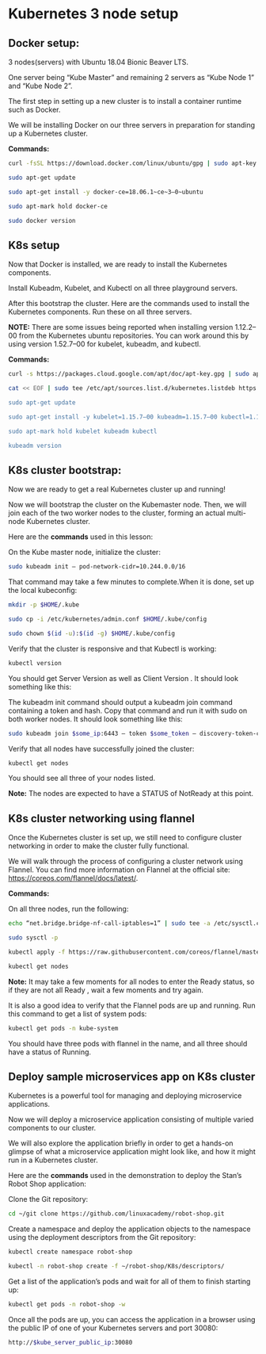 # Kubernetes 3 node setup
## Docker setup:
3 nodes(servers) with Ubuntu 18.04 Bionic Beaver LTS.

One server being “Kube Master” and remaining 2 servers as “Kube Node 1” and “Kube Node 2”.

The first step in setting up a new cluster is to install a container runtime such as Docker.

We will be installing Docker on our three servers in preparation for standing up a Kubernetes cluster.

**Commands:**

```sh
curl -fsSL https://download.docker.com/linux/ubuntu/gpg | sudo apt-key add -sudo add-apt-repository \”deb [arch=amd64] https://download.docker.com/linux/ubuntu \$(lsb_release -cs) \stable”

sudo apt-get update

sudo apt-get install -y docker-ce=18.06.1~ce~3–0~ubuntu

sudo apt-mark hold docker-ce

sudo docker version

```

## K8s setup
Now that Docker is installed, we are ready to install the Kubernetes components.

Install Kubeadm, Kubelet, and Kubectl on all three playground servers.

After this bootstrap the cluster. Here are the commands used to install the Kubernetes components. Run these on all three servers.

**NOTE:** There are some issues being reported when installing version 1.12.2–00 from the Kubernetes ubuntu repositories. You can work around this by using version 1.52.7–00 for kubelet, kubeadm, and kubectl.

**Commands:**

```sh
curl -s https://packages.cloud.google.com/apt/doc/apt-key.gpg | sudo apt-key add —

cat << EOF | sudo tee /etc/apt/sources.list.d/kubernetes.listdeb https://apt.kubernetes.io/ kubernetes-xenial main EOF

sudo apt-get update

sudo apt-get install -y kubelet=1.15.7–00 kubeadm=1.15.7–00 kubectl=1.15.7–00

sudo apt-mark hold kubelet kubeadm kubectl

kubeadm version

```

## K8s cluster bootstrap:

Now we are ready to get a real Kubernetes cluster up and running!

Now we will bootstrap the cluster on the Kubemaster node. Then, we will join each of the two worker nodes to the cluster, forming an actual multi-node Kubernetes cluster.

Here are the **commands** used in this lesson:

On the Kube master node, initialize the cluster:

```sh
sudo kubeadm init — pod-network-cidr=10.244.0.0/16
```

That command may take a few minutes to complete.When it is done, set up the local kubeconfig:

```sh
mkdir -p $HOME/.kube

sudo cp -i /etc/kubernetes/admin.conf $HOME/.kube/config

sudo chown $(id -u):$(id -g) $HOME/.kube/config
```

Verify that the cluster is responsive and that Kubectl is working:

```sh
kubectl version
```
You should get Server Version as well as Client Version . It should look something like this:

The kubeadm init command should output a kubeadm join command containing a token and hash. Copy that command and run it with sudo on both worker nodes. It should look something like this:

```sh
sudo kubeadm join $some_ip:6443 — token $some_token — discovery-token-ca-cert-hash $some_hash
```
Verify that all nodes have successfully joined the cluster:
```sh
kubectl get nodes
```
You should see all three of your nodes listed. 

**Note:** The nodes are expected to have a STATUS of NotReady at this point.

## K8s cluster networking using flannel

Once the Kubernetes cluster is set up, we still need to configure cluster networking in order to make the cluster fully functional.

We will walk through the process of configuring a cluster network using Flannel. You can find more information on Flannel at the official site: https://coreos.com/flannel/docs/latest/.

**Commands:**

On all three nodes, run the following:
```sh
echo “net.bridge.bridge-nf-call-iptables=1” | sudo tee -a /etc/sysctl.conf

sudo sysctl -p

kubectl apply -f https://raw.githubusercontent.com/coreos/flannel/master/Documentation/kube-flannel.yml

kubectl get nodes
```

**Note:** It may take a few moments for all nodes to enter the Ready status, so if they are not all Ready , wait a few moments and try again.

It is also a good idea to verify that the Flannel pods are up and running. Run this command to get a list of system pods:
```sh
kubectl get pods -n kube-system
```
You should have three pods with flannel in the name, and all three should have a status of Running.

## Deploy sample microservices app on K8s cluster

Kubernetes is a powerful tool for managing and deploying microservice applications.

Now we will deploy a microservice application consisting of multiple varied components to our cluster.

We will also explore the application briefly in order to get a hands-on glimpse of what a microservice application might look like, and how it might run in a Kubernetes cluster.

Here are the **commands** used in the demonstration to deploy the Stan’s Robot Shop application:

Clone the Git repository:
```sh
cd ~/git clone https://github.com/linuxacademy/robot-shop.git
```
Create a namespace and deploy the application objects to the namespace using the deployment descriptors from the Git repository:
```sh
kubectl create namespace robot-shop

kubectl -n robot-shop create -f ~/robot-shop/K8s/descriptors/
```
Get a list of the application’s pods and wait for all of them to finish starting up:
```sh
kubectl get pods -n robot-shop -w
```
Once all the pods are up, you can access the application in a browser using the public IP of one of your Kubernetes servers and port 30080:
```sh
http://$kube_server_public_ip:30080
```
